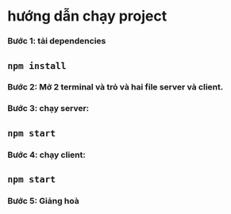 # hướng dẫn chạy project

### Bước 1: tải dependencies

## `npm install`

### Bước 2: Mở 2 terminal và trỏ và hai file server và client.

### Bước 3: chạy server:

## `npm start`

### Bước 4: chạy client:

## `npm start`

### Bước 5: Giảng hoà

